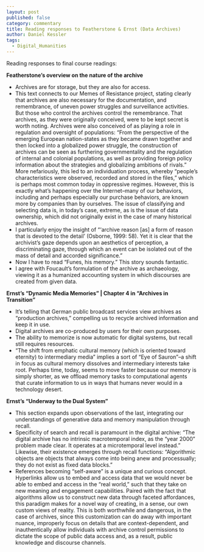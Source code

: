 ```yaml
---
layout: post
published: false
category: commentary
title: Reading responses to Featherstone & Ernst (Data Archives)
author: Daniel Kessler
tags:
  - Digital_Humanities
---
```

Reading responses to final course readings:

**Featherstone’s overview on the nature of the archive**
- Archives are for storage, but they are also for access. 
- This text connects to our Memes of Resistance project, stating clearly that archives are also necessary for the documentation, and remembrance, of uneven power struggles and surveillance activities. But those who control the archives control the remembrance. That archives, as they were originally conceived, were to be kept secret is worth noting. Archives were also conceived of as playing a role in regulation and oversight of populations: “From the perspective of the emerging European nation-states as they became drawn together and then locked into a globalized power struggle, the construction of archives can be seen as furthering governmentality and the regulation of internal and colonial populations, as well as providing foreign policy information about the strategies and globalizing ambitions of rivals.” More nefariously, this led to an individuation process, whereby “people’s characteristics were observed, recorded and stored in the files,” which is perhaps most common today in oppressive regimes. However, this is exactly what’s happening over the Internet–many of our behaviors, including and perhaps especially our purchase behaviors, are known more by companies than by ourselves. The issue of classifying and selecting data is, in today’s case, extreme, as is the issue of data ownership, which did not originally exist in the case of many historical archives. 
- I particularly enjoy the insight of “‘archive reason [as] a form of reason that is devoted to the detail’ (Osborne, 1999: 58). Yet it is clear that the archivist’s gaze depends upon an aesthetics of perception, a discriminating gaze, through which an event can be isolated out of the mass of detail and accorded significance.”
- Now I have to read “Funes, his memory.” This story sounds fantastic. 
- I agree with Foucault’s formulation of the archive as archaeology, viewing it as a humanized accounting system in which discourses are created from given data.

**Ernst’s “Dynamic Media Memories” | Chapter 4 in “Archives in Transition”**
- It’s telling that German public broadcast services view archives as “production archives,” compelling us to recycle archived information and keep it in use. 
- Digital archives are co-produced by users for their own purposes. 
- The ability to memorize is now automatic for digital systems, but recall still requires resources. 
- “The shift from emphatic cultural memory (which is oriented toward eternity) to intermediary media” implies a sort of “Eye of Sauron”–a shift in focus as cultural memory dissolves and intermediary interests take root. Perhaps time, today, seems to move faster because our memory is simply shorter, as we offload memory tasks to computational agents that curate information to us in ways that humans never would in a technology desert.

**Ernst’s “Underway to the Dual System”**
- This section expands upon observations of the last, integrating our understandings of generative data and memory manipulation through recall. 
- Specificity of search and recall is paramount in the digital archive: “The digital archive has no intrinsic macrotemporal index, as the “year 2000” problem made clear. It operates at a microtemporal level instead.” Likewise, their existence emerges through recall functions: “Algorithmic objects are objects that always come into being anew and processually; they do not exist as fixed data blocks.”
- References becoming “self-aware” is a unique and curious concept. Hyperlinks allow us to embed and access data that we would never be able to embed and access in the “real world,” such that they take on new meaning and engagement capabilities. Paired with the fact that algorithms allow us to construct new data through faceted affordances, this paradigm makes for a novel way of creating, in a sense, our own custom views of reality. This is both worthwhile and dangerous, in the case of archives, since this customization can do away with important nuance, improperly focus on details that are context-dependent, and inauthentically allow individuals with archive control permissions to dictate the scope of public data access and, as a result, public knowledge and discourse channels.